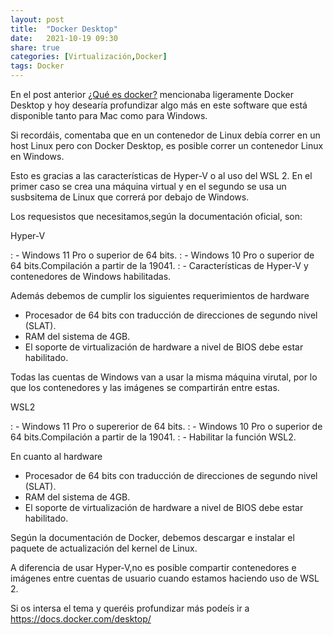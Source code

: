 ```yaml
---
layout: post
title:  "Docker Desktop"
date:   2021-10-19 09:30
share: true
categories: [Virtualización,Docker]
tags: Docker
---
```


En el post anterior [¿Qué es docker?](https://javi-rod.github.io/2021/10/intro-docker/) mencionaba ligeramente Docker Desktop y hoy desearía profundizar algo más en este software que está disponible tanto para Mac como para Windows.

Si recordáis, comentaba que en un contenedor de Linux debía correr en un host Linux pero con Docker Desktop, es posible correr un contenedor Linux en Windows.

Esto es gracias a las características de Hyper-V  o al uso del WSL 2. En el primer caso se crea una máquina virtual y en el segundo se usa un susbsitema de Linux que correrá por debajo de Windows.

Los requesistos que necesitamos,según la documentación oficial, son:

Hyper-V

: - Windows 11 Pro o superior de 64 bits.
: - Windows 10 Pro o superior de 64 bits.Compilación a partir de la 19041.
: - Características de Hyper-V y contenedores de Windows habilitadas.

Además debemos de cumplir los siguientes requerimientos de hardware

- Procesador de 64 bits con traducción de direcciones de segundo nivel (SLAT).
- RAM del sistema de 4GB.
- El soporte de virtualización de hardware a nivel de BIOS debe estar habilitado.

Todas las cuentas de Windows van a usar la misma máquina virutal, por lo que los contenedores y las imágenes se compartirán entre estas.

WSL2

: - Windows 11 Pro o supererior de 64 bits.
: - Windows 10 Pro o superior de 64 bits.Compilación a partir de la 19041.
: - Habilitar la función WSL2.

En cuanto al hardware

- Procesador de 64 bits con traducción de direcciones de segundo nivel (SLAT).
- RAM del sistema de 4GB.
- El soporte de virtualización de hardware a nivel de BIOS debe estar habilitado.

Según la documentación de Docker, debemos descargar e instalar el paquete de actualización del kernel de Linux.

A diferencia de usar Hyper-V,no es posible compartir contenedores e imágenes entre cuentas de usuario cuando estamos haciendo uso de WSL 2.

Si os intersa el tema y queréis profundizar más podeís ir a <https://docs.docker.com/desktop/>
